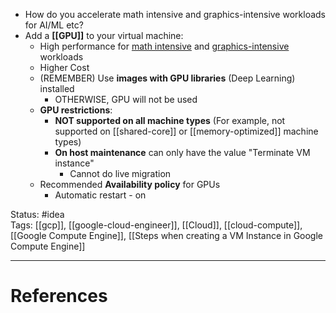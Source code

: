 - How do you accelerate math intensive and graphics-intensive workloads for AI/ML etc?
- Add a **[[GPU]]** to your virtual machine:  
	- High performance for <u>math intensive</u> and <u>graphics-intensive</u> workloads
	- Higher Cost  
	- (REMEMBER) Use **images with GPU libraries** (Deep Learning) installed
		- OTHERWISE, GPU will not be used
	- **GPU restrictions**:  
		- **NOT supported on all machine types** (For example, not supported on [[shared-core]] or [[memory-optimized]] machine types)
		- **On host maintenance** can only have the value "Terminate VM instance"
			- Cannot do live migration
	- Recommended **Availability policy** for GPUs 
		- Automatic restart - on

Status: #idea  
Tags:  [[gcp]], [[google-cloud-engineer]], [[Cloud]], [[cloud-compute]], [[Google Compute Engine]], [[Steps when creating a VM Instance in Google Compute Engine]]

---
# References